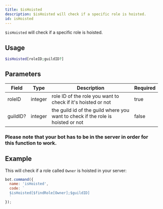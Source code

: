 ```yaml
---
title: $isHoisted 
description: $isHoisted will check if a specific role is hoisted.
id: isHoisted
---
```


`$isHoisted` will check if a specific role is hoisted.

## Usage

```php
$isHoisted[roleID;guildID?]
```

## Parameters 


| Field    | Type    | Description                                                                     | Required |
| -------- | ------- | ------------------------------------------------------------------------------- | -------- |
| roleID   | integer | role ID of the role you want to check if it's hoisted or not                    | true      |
| guildID? | integer | the guild id of the guild where you want to check if the role is hoisted or not | false       |

### Please note that your bot has to be in the server in order for this function to work.

## Example

This will check if a role called `Owner` is hoisted in your server:

```javascript
bot.command({
  name: 'isHoisted',
  code: `
  $isHoisted[$findRole[Owner];$guildID]
  `
});
```
